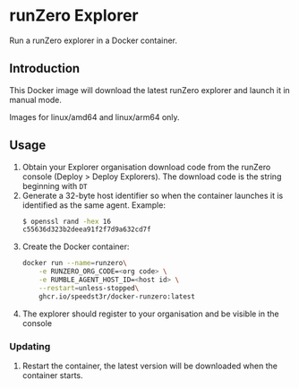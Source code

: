 # runZero Explorer
Run a runZero explorer in a Docker container.

## Introduction
This Docker image will download the latest runZero explorer and launch it in manual mode.

Images for linux/amd64 and linux/arm64 only.

## Usage
1. Obtain your Explorer organisation download code from the runZero console (Deploy > Deploy Explorers). The download code is the string beginning with `DT`
2. Generate a 32-byte host identifier so when the container launches it is identified as the same agent. Example:
    ```bash
    $ openssl rand -hex 16
    c55636d323b2deea91f2f7d9a632cd7f
    ```
3. Create the Docker container:
    ```bash
    docker run --name=runzero\
        -e RUNZERO_ORG_CODE=<org code> \
        -e RUMBLE_AGENT_HOST_ID=<host id> \
        --restart=unless-stopped\
        ghcr.io/speedst3r/docker-runzero:latest
    ```
4. The explorer should register to your organisation and be visible in the console

### Updating
1. Restart the container, the latest version will be downloaded when the container starts.

